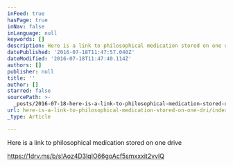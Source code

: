 ```yaml
---
inFeed: true
hasPage: true
inNav: false
inLanguage: null
keywords: []
description: Here is a link to philosophical medication stored on one drive
datePublished: '2016-07-18T11:47:57.040Z'
dateModified: '2016-07-18T11:47:40.114Z'
authors: []
publisher: null
title: ''
author: []
starred: false
sourcePath: >-
  _posts/2016-07-18-here-is-a-link-to-philosophical-medication-stored-on-one-dri.md
url: here-is-a-link-to-philosophical-medication-stored-on-one-dri/index.html
_type: Article

---
```

Here is a link to philosophical medication stored on one drive

https://1drv.ms/b/s!Aoz4D3lqIO66goAcf5smxxxit2vvlQ